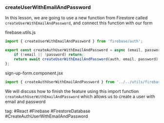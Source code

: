 ### createUserWithEmailAndPassword
In this lesson, we are going to use a new function from Firestore called `createUserWithEmailAndPassword`, and connect this function with our form

firebase.utils.js
```js
import { createUserWithEmailAndPassword } from 'firebase/auth';

export const createAuthUserWithEmailAndPassword = async (email, password) => {
	if (!email || !password) return;
	return await createUserWithEmailAndPassword(auth, email, password);
};
```

sign-up-form.component.jsx
```jsx
import { createAuthUserWithEmailAndPassword } from '../../utils/firebase/firebase.utils';
```

We will discuss how to finish the feature using this import function `createAuthUserWithEmailAndPassword` which allows us to create a user with email and password

tag: #React #Firebase #FirestoreDatabase #CreateAuthUserWithEmailAndPassword
